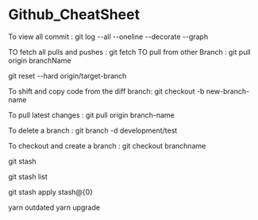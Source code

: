 # Github_CheatSheet

To view all commit : git log --all --oneline --decorate --graph

TO fetch all pulls and pushes : git fetch
TO pull from other Branch : git pull origin branchName

git reset --hard origin/target-branch


To shift and copy code from the diff branch: git checkout -b new-branch-name

To pull latest changes : git pull origin branch-name


To delete a branch : git branch -d development/test

To checkout and create a branch : git checkout branchname




git stash

git stash list

git stash apply stash@{0}





yarn outdated
yarn upgrade
